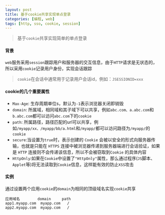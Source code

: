 ```yaml
---
layout: post
title: 基于cookie共享实现单点登录
categories: [编程, web]
tags: [http, sso, cookie, session]
---
```



> 基于`cookie`共享实现简单的单点登录

#### 背景
`web`服务采用`session`跟踪用户和服务器的交互信息，由于`HTTP`请求是无状态的，所以采用`cookie`记录用户身份，实现会话跟踪

> `cookie`在会话中通常用于记录用户会话id，例如：`JSESSIONID=xxx`

#### cookie的几个重要属性
* `Max-Age`: 生存周期单位s，默认为`-1`表示浏览器关闭即销毁
* `domain`: 所属域，相同域和其子域下可以共享，例如`abc.com、a.abc.com`和`b.abc.com`都可以访问`abc.com`下的`cookie`
* `path`: 所属路径，路径匹配的url可以共享，例如`/myapp/xx、/myapp/bb/a.html`和`/myapp/`都可以访问路径为`/myapp/`的`cookie`
* `secure`:当设置为`true`时，表示创建的 `Cookie` 会被以安全的形式向服务器传输，也就是只能在 `HTTPS` 连接中被浏览器传递到服务器端进行会话验证，如果是 `HTTP` 连接则不会传递该信息，所以不会被窃取到`Cookie` 的具体内容
* `HttpOnly`:如果在`Cookie`中设置了`"HttpOnly"`属性，那么通过程序(`JS`脚本、`Applet`等)将无法读取到`Cookie`信息，这样能有效的防止`XSS`攻击

#### 实例
通过设置两个应用`cookie`的`domain`为相同的顶级域名实现`cookie`共享
```
应用域名        domain     path
app1.myapp.com  myapp.com   /
app2.myapp.com  myapp.com   /
```